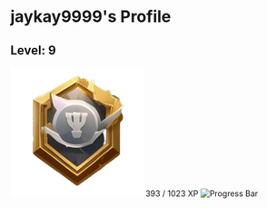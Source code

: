 # jaykay9999's Profile
## Level: 9
![Badge](https://raw.githubusercontent.com/jaykay9999/badges/main/lvl9.png) 393 / 1023 XP
![Progress Bar](http://localhost:3002/dynamic-svg?progress=50&max=100)
<!-- You can add more sections and data as you fetch them from the user's data -->